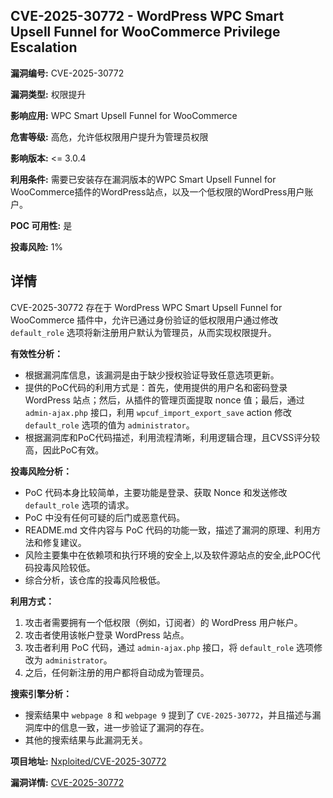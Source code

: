 ## CVE-2025-30772 - WordPress WPC Smart Upsell Funnel for WooCommerce Privilege Escalation

**漏洞编号:** CVE-2025-30772

**漏洞类型:** 权限提升

**影响应用:** WPC Smart Upsell Funnel for WooCommerce

**危害等级:** 高危，允许低权限用户提升为管理员权限

**影响版本:** <= 3.0.4

**利用条件:** 需要已安装存在漏洞版本的WPC Smart Upsell Funnel for WooCommerce插件的WordPress站点，以及一个低权限的WordPress用户账户。

**POC 可用性:** 是

**投毒风险:** 1%

## 详情

CVE-2025-30772 存在于 WordPress WPC Smart Upsell Funnel for WooCommerce 插件中，允许已通过身份验证的低权限用户通过修改 `default_role` 选项将新注册用户默认为管理员，从而实现权限提升。

**有效性分析：**

*   根据漏洞库信息，该漏洞是由于缺少授权验证导致任意选项更新。
*   提供的PoC代码的利用方式是：首先，使用提供的用户名和密码登录 WordPress 站点；然后，从插件的管理页面提取 nonce 值；最后，通过 `admin-ajax.php` 接口，利用 `wpcuf_import_export_save` action 修改 `default_role` 选项的值为 `administrator`。
*   根据漏洞库和PoC代码描述，利用流程清晰，利用逻辑合理，且CVSS评分较高，因此PoC有效。

**投毒风险分析：**

*   PoC 代码本身比较简单，主要功能是登录、获取 Nonce 和发送修改 `default_role` 选项的请求。
*   PoC 中没有任何可疑的后门或恶意代码。
*   README.md 文件内容与 PoC 代码的功能一致，描述了漏洞的原理、利用方法和修复建议。
*  风险主要集中在依赖项和执行环境的安全上,以及软件源站点的安全,此POC代码投毒风险较低。
*  综合分析，该仓库的投毒风险极低。

**利用方式：**

1.  攻击者需要拥有一个低权限（例如，订阅者）的 WordPress 用户帐户。
2.  攻击者使用该帐户登录 WordPress 站点。
3.  攻击者利用 PoC 代码，通过 `admin-ajax.php` 接口，将 `default_role` 选项修改为 `administrator`。
4.  之后，任何新注册的用户都将自动成为管理员。

**搜索引擎分析：**

*   搜索结果中 `webpage 8` 和 `webpage 9` 提到了 `CVE-2025-30772`，并且描述与漏洞库中的信息一致，进一步验证了漏洞的存在。
*   其他的搜索结果与此漏洞无关。

**项目地址:** [Nxploited/CVE-2025-30772](https://github.com/Nxploited/CVE-2025-30772)

**漏洞详情:** [CVE-2025-30772](https://nvd.nist.gov/vuln/detail/CVE-2025-30772)